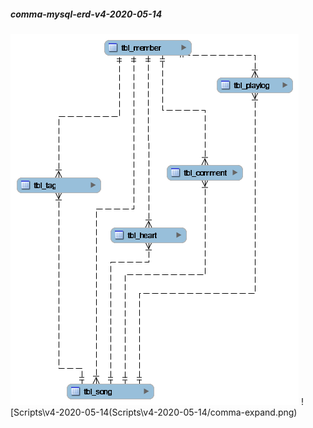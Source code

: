 ##### comma-mysql-erd-v4-2020-05-14
![Scripts\v4-2020-05-14](Scripts\v4-2020-05-14/comma.png)
![Scripts\v4-2020-05-14(Scripts\v4-2020-05-14/comma-expand.png)